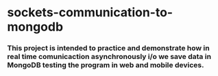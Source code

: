 # sockets-communication-to-mongodb
### This project is intended to practice and demonstrate how in real time comunicaction asynchronously i/o we save data in MongoDB testing the program in web and mobile devices.
